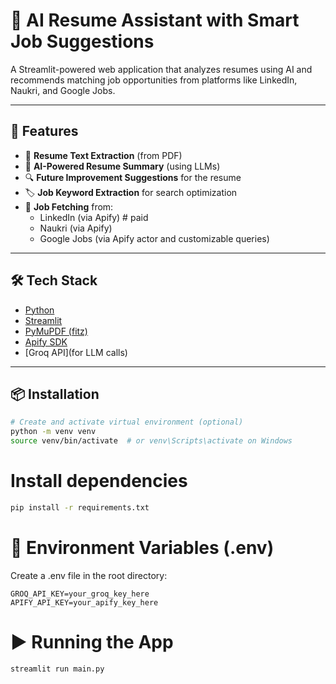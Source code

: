 # 🧠 AI Resume Assistant with Smart Job Suggestions

A Streamlit-powered web application that analyzes resumes using AI and recommends matching job opportunities from platforms like LinkedIn, Naukri, and Google Jobs.  

---

## 🚀 Features

- 📄 **Resume Text Extraction** (from PDF)
- 🧾 **AI-Powered Resume Summary** (using LLMs)
- 🔍 **Future Improvement Suggestions** for the resume
- 🏷️ **Job Keyword Extraction** for search optimization
- 💼 **Job Fetching** from:
  - LinkedIn (via Apify) # paid
  - Naukri (via Apify) 
  - Google Jobs (via Apify actor and customizable queries)

---

## 🛠️ Tech Stack

- [Python](https://www.python.org/)
- [Streamlit](https://streamlit.io/)
- [PyMuPDF (fitz)](https://pymupdf.readthedocs.io/)
- [Apify SDK](https://docs.apify.com/)
- [Groq API](for LLM calls)

---

## 📦 Installation

```bash
# Create and activate virtual environment (optional)
python -m venv venv
source venv/bin/activate  # or venv\Scripts\activate on Windows
```

# Install dependencies
```bash
pip install -r requirements.txt
```

# 🔑 Environment Variables (.env)
Create a .env file in the root directory:
```.env
GROQ_API_KEY=your_groq_key_here
APIFY_API_KEY=your_apify_key_here
```

# ▶️ Running the App
```bash
streamlit run main.py
```




